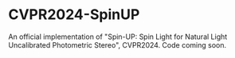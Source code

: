 # CVPR2024-SpinUP
An official implementation of "Spin-UP: Spin Light for Natural Light Uncalibrated Photometric Stereo", CVPR2024. Code coming soon.
